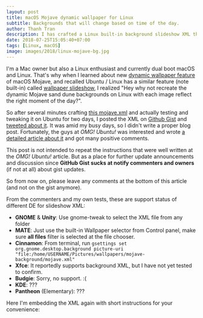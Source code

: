 ```yaml
---
layout: post
title: macOS Mojave dynamic wallpaper for Linux
subtitle: Backgrounds that will change based on time of the day.
author: Thanh Tran
description: I has crafted a Linux built-in background slideshow XML that replicate macOS Mojave dynamic wallpaper in which the images are changed based on the time of the day.
date: 2018-07-25T15:05:40+07:00
tags: [Linux, macOS]
image: images/2018/linux-mojave-bg.jpg
---
```


I'm a Mac owner but also a Linux enthusiast and currently dual boot macOS and Linux. That's why when I learned about new [dynamic wallpaper feature](https://www.cultofmac.com/553577/grab-all-16-macos-mojave-dynamic-wallpapers-right-here/) of macOS Mojave, and recalled Ubuntu / Linux has a similar feature (note built-in) called [wallpaper slideshow](https://help.ubuntu.com/community/SlideshowWallpapers), I realized "Hey why not recreate the dynamic Mojave sand dune backgrounds on Linux with each image reflect the right moment of the day?".

So after several minutes crafting [this mojave.xml](https://gist.github.com/trongthanh/7d632e90687e1bc219e1f3262d337702) and actually testing and tweaking it on Ubuntu for two days, I posted the XML on [Github Gist](https://gist.github.com/trongthanh/7d632e90687e1bc219e1f3262d337702) and [tweeted about it](https://twitter.com/trongthanh/status/1011470275957800960). It was amid my busy days, so I didn't write a proper blog post. Fortunately, the guys at _OMG! Ubuntu!_ was interested and wrote [a detailed article about it](https://www.omgubuntu.co.uk/2018/06/macos-mojave-dynamic-background-linux) and got many positive comments.

This post is not intended to repeat the instructions that were well written at the _OMG! Ubuntu!_ article. But as a place for further update announcements and discussion since **GitHub Gist sucks at notify commenters and owners** (if not at all) about gist updates.

So from now on, please leave any comments at the bottom of this article (and not on the gist anymore).

From the commenters and my own tests, these are support status of different DE for slideshow XML:

- **GNOME** & **Unity**: Use gnome-tweak to select the XML file from any folder
- **MATE**: Just use the built-in Wallpaper selector from Control panel, make sure **all files** filter is selected at the file chooser.
- **Cinnamon**: From terminal, run `gsettings set org.gnome.desktop.background picture-uri "file:/home/USERNAME/Pictures/wallpapers/mojave-background/mojave.xml"`
- **Xfce**: It reportedly supports background XML, but I have not yet tested to confirm.
- **Budgie**: Sorry, no support. :(
- **KDE**: ???
- **Pantheon** (Elementary): ???

Here I'm embedding the XML again with short instructions for your convenience:

<script src="https://gist.github.com/trongthanh/7d632e90687e1bc219e1f3262d337702.js"></script>

